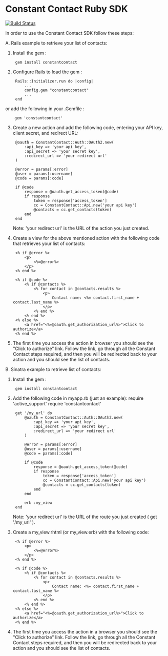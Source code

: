 Constant Contact Ruby SDK
=========================
[![Build Status](https://travis-ci.org/constantcontact/ruby-sdk.png?branch=master)](https://travis-ci.org/constantcontact/ruby-sdk)

In order to use the Constant Contact SDK follow these steps:

A. Rails example to retrieve your list of contacts:

1. Install the gem :

        gem install constantcontact

2. Configure Rails to load the gem :

        Rails::Initializer.run do |config|
            ...
            config.gem "constantcontact"
            ...
        end
        
or add the following in your .Gemfile :

        gem 'constantcontact'

3. Create a new action and add the following code, entering your API key, client secret, and redirect URL:

        @oauth = ConstantContact::Auth::OAuth2.new(
            :api_key => 'your api key',
            :api_secret => 'your secret key',
            :redirect_url => 'your redirect url'
        )

        @error = params[:error]
        @user = params[:username]
        @code = params[:code]

        if @code
            response = @oauth.get_access_token(@code)
            if response
                token = response['access_token']
                cc = ConstantContact::Api.new('your api key')
                @contacts = cc.get_contacts(token)
            end
        end


    Note: 'your redirect url' is the URL of the action you just created.

4. Create a view for the above mentioned action with the following code that retrieves your list of contacts:

        <% if @error %>
            <p>
                <%=@error%>
            </p>
        <% end %>

        <% if @code %>
            <% if @contacts %>
                <% for contact in @contacts.results %>
                    <p>
                        Contact name: <%= contact.first_name + contact.last_name %>
                    </p>
                <% end %>
            <% end %>
        <% else %>
            <a href="<%=@oauth.get_authorization_url%>">Click to authorize</a>
        <% end %>

5. The first time you access the action in browser you should see the "Click to authorize" link.
Follow the link, go through all the Constant Contact steps required,
and then you will be redirected back to your action and you should see the list of contacts.


B. Sinatra example to retrieve list of contacts:


1. Install the gem :

        gem install constantcontact

2. Add the following code in myapp.rb (just an example):
        require 'active_support'
        require 'constantcontact'

        get '/my_url' do
            @oauth = ConstantContact::Auth::OAuth2.new(
                :api_key => 'your api key',
                :api_secret => 'your secret key',
                :redirect_url => 'your redirect url'
            )

            @error = params[:error]
            @user = params[:username]
            @code = params[:code]

            if @code
                response = @oauth.get_access_token(@code)
                if response
                    token = response['access_token']
                    cc = ConstantContact::Api.new('your api key')
                    @contacts = cc.get_contacts(token)
                end
            end

            erb :my_view
        end


    Note: 'your redirect url' is the URL of the route you just created ( get '/my_url' ).

4. Create a my_view.rhtml (or my_view.erb) with the following code:

        <% if @error %>
            <p>
                <%=@error%>
            </p>
        <% end %>

        <% if @code %>
            <% if @contacts %>
                <% for contact in @contacts.results %>
                    <p>
                        Contact name: <%= contact.first_name + contact.last_name %>
                    </p>
                <% end %>
            <% end %>
        <% else %>
            <a href="<%=@oauth.get_authorization_url%>">Click to authorize</a>
        <% end %>

5. The first time you access the action in a browser you should see the "Click to authorize" link.
Follow the link, go through all the Constant Contact steps required,
and then you will be redirected back to your action and you should see the list of contacts.
